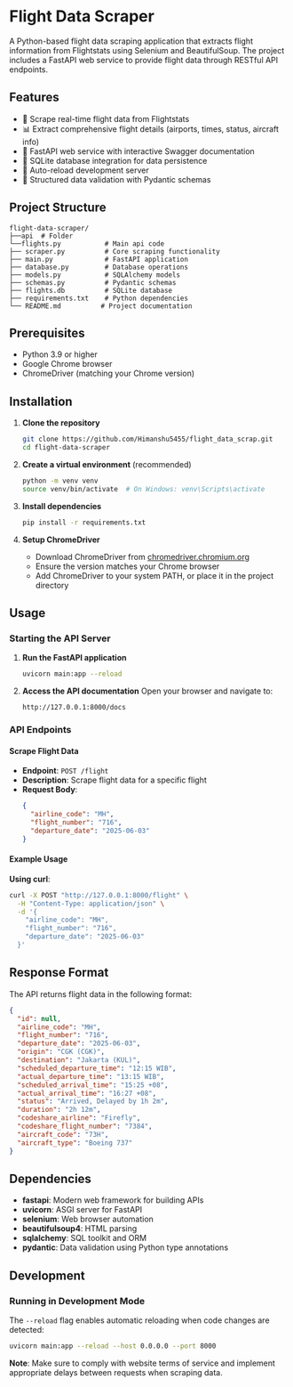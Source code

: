 # Flight Data Scraper

A Python-based flight data scraping application that extracts flight information from Flightstats using Selenium and BeautifulSoup. The project includes a FastAPI web service to provide flight data through RESTful API endpoints.

## Features

- 🛫 Scrape real-time flight data from Flightstats
- 📊 Extract comprehensive flight details (airports, times, status, aircraft info)
- 🚀 FastAPI web service with interactive Swagger documentation
- 💾 SQLite database integration for data persistence
- 🔄 Auto-reload development server
- 📝 Structured data validation with Pydantic schemas

## Project Structure

```
flight-data-scraper/
├──api  # Folder
└──flights.py           # Main api code 
├── scraper.py          # Core scraping functionality
├── main.py             # FastAPI application
├── database.py         # Database operations
├── models.py           # SQLAlchemy models
├── schemas.py          # Pydantic schemas
├── flights.db          # SQLite database
├── requirements.txt    # Python dependencies
└── README.md          # Project documentation

```

## Prerequisites

- Python 3.9 or higher
- Google Chrome browser
- ChromeDriver (matching your Chrome version)

## Installation

1. **Clone the repository**
   ```bash
   git clone https://github.com/Himanshu5455/flight_data_scrap.git
   cd flight-data-scraper
   ```

2. **Create a virtual environment** (recommended)
   ```bash
   python -m venv venv
   source venv/bin/activate  # On Windows: venv\Scripts\activate
   ```

3. **Install dependencies**
   ```bash
   pip install -r requirements.txt
   ```

4. **Setup ChromeDriver**
   - Download ChromeDriver from [chromedriver.chromium.org](https://chromedriver.chromium.org/)
   - Ensure the version matches your Chrome browser
   - Add ChromeDriver to your system PATH, or place it in the project directory

## Usage

### Starting the API Server

1. **Run the FastAPI application**
   ```bash
   uvicorn main:app --reload
   ```

2. **Access the API documentation**
   Open your browser and navigate to:
   ```
   http://127.0.0.1:8000/docs
   ```

### API Endpoints

#### Scrape Flight Data
- **Endpoint**: `POST /flight`
- **Description**: Scrape flight data for a specific flight
- **Request Body**:
  ```json
  {
    "airline_code": "MH",
    "flight_number": "716",
    "departure_date": "2025-06-03"
  }
  ```

#### Example Usage

**Using curl**:
```bash
curl -X POST "http://127.0.0.1:8000/flight" \
  -H "Content-Type: application/json" \
  -d '{
    "airline_code": "MH",
    "flight_number": "716",
    "departure_date": "2025-06-03"
  }'
```

## Response Format

The API returns flight data in the following format:

```json
{
  "id": null,
  "airline_code": "MH",
  "flight_number": "716",
  "departure_date": "2025-06-03",
  "origin": "CGK (CGK)",
  "destination": "Jakarta (KUL)",
  "scheduled_departure_time": "12:15 WIB",
  "actual_departure_time": "13:15 WIB",
  "scheduled_arrival_time": "15:25 +08",
  "actual_arrival_time": "16:27 +08",
  "status": "Arrived, Delayed by 1h 2m",
  "duration": "2h 12m",
  "codeshare_airline": "Firefly",
  "codeshare_flight_number": "7384",
  "aircraft_code": "73H",
  "aircraft_type": "Boeing 737"
}
```

## Dependencies

- **fastapi**: Modern web framework for building APIs
- **uvicorn**: ASGI server for FastAPI
- **selenium**: Web browser automation
- **beautifulsoup4**: HTML parsing
- **sqlalchemy**: SQL toolkit and ORM
- **pydantic**: Data validation using Python type annotations

## Development

### Running in Development Mode

The `--reload` flag enables automatic reloading when code changes are detected:

```bash
uvicorn main:app --reload --host 0.0.0.0 --port 8000
```

**Note**: Make sure to comply with website terms of service and implement appropriate delays between requests when scraping data.
